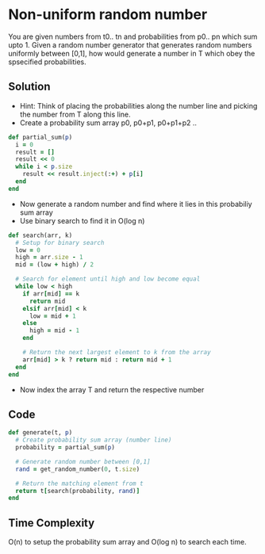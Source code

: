 # Non-uniform random number
You are given numbers from t0.. tn and probabilities from p0.. pn which sum upto 1.
Given a random number generator that generates random numbers uniformly between
[0,1], how would generate a number in T which obey the spsecified probabilities.

## Solution
- Hint: Think of placing the probabilities along the number line and picking
  the number from T along this line.
- Create a probability sum array p0, p0+p1, p0+p1+p2 ..
```ruby
def partial_sum(p)
  i = 0
  result = []
  result << 0
  while i < p.size
    result << result.inject(:+) + p[i]
  end
end
```
- Now generate a random number and find where it lies in this probabiliy sum array
- Use binary search to find it in O(log n)
```ruby
def search(arr, k)
  # Setup for binary search
  low = 0
  high = arr.size - 1
  mid = (low + high) / 2

  # Search for element until high and low become equal
  while low < high
    if arr[mid] == k
      return mid
    elsif arr[mid] < k
      low = mid + 1
    else
      high = mid - 1
    end

    # Return the next largest element to k from the array
    arr[mid] > k ? return mid : return mid + 1
  end
end
```
- Now index the array T and return the respective number

## Code
```ruby
def generate(t, p)
  # Create probability sum array (number line)
  probability = partial_sum(p)

  # Generate random number between [0,1]
  rand = get_random_number(0, t.size)

  # Return the matching element from t
  return t[search(probability, rand)]
end
```

## Time Complexity
O(n) to setup the probability sum array and O(log n) to search each time.


